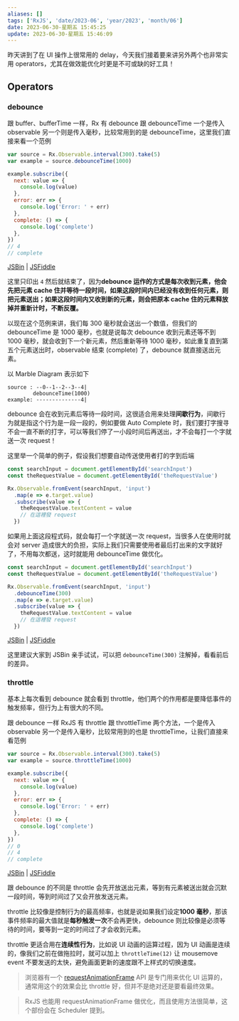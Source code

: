 ```yaml
---
aliases: []
tags: ['RxJS', 'date/2023-06', 'year/2023', 'month/06']
date: 2023-06-30-星期五 15:45:25
update: 2023-06-30-星期五 15:46:09
---
```


昨天讲到了在 UI 操作上很常用的 delay，今天我们接着要来讲另外两个也非常实用 operators，尤其在做效能优化时更是不可或缺的好工具！

## Operators

### debounce

跟 buffer、bufferTime 一样，Rx 有 debounce 跟 debounceTime 一个是传入 observable 另一个则是传入毫秒，比较常用到的是 debounceTime，这里我们直接来看一个范例

```js
var source = Rx.Observable.interval(300).take(5)
var example = source.debounceTime(1000)

example.subscribe({
  next: value => {
    console.log(value)
  },
  error: err => {
    console.log('Error: ' + err)
  },
  complete: () => {
    console.log('complete')
  },
})
// 4
// complete
```

[JSBin](https://jsbin.com/nemepo/5/edit?js,console) | [JSFiddle](https://jsfiddle.net/s6323859/kqwk0yvp/1/)

这里只印出 `4` 然后就结束了，因为**debounce 运作的方式是每次收到元素，他会先把元素 cache 住并等待一段时间，如果这段时间内已经没有收到任何元素，则把元素送出；如果这段时间内又收到新的元素，则会把原本 cache 住的元素释放掉并重新计时，不断反覆。**

以现在这个范例来讲，我们每 300 毫秒就会送出一个数值，但我们的 debounceTime 是 1000 毫秒，也就是说每次 debounce 收到元素还等不到 1000 毫秒，就会收到下一个新元素，然后重新等待 1000 毫秒，如此重复直到第五个元素送出时，observable 结束 (complete) 了，debounce 就直接送出元素。

以 Marble Diagram 表示如下

```
source : --0--1--2--3--4|
        debounceTime(1000)
example: --------------4|
```

debounce 会在收到元素后等待一段时间，这很适合用来处理**间歇行为**，间歇行为就是指这个行为是一段一段的，例如要做 Auto Complete 时，我们要打字搜寻不会一直不断的打字，可以等我们停了一小段时间后再送出，才不会每打一个字就送一次 request！

这里举一个简单的例子，假设我们想要自动传送使用者打的字到后端

```js
const searchInput = document.getElementById('searchInput')
const theRequestValue = document.getElementById('theRequestValue')

Rx.Observable.fromEvent(searchInput, 'input')
  .map(e => e.target.value)
  .subscribe(value => {
    theRequestValue.textContent = value
    // 在這裡發 request
  })
```

如果用上面这段程式码，就会每打一个字就送一次 request，当很多人在使用时就会对 server 造成很大的负担，实际上我们只需要使用者最后打出来的文字就好了，不用每次都送，这时就能用 debounceTime 做优化。

```js
const searchInput = document.getElementById('searchInput')
const theRequestValue = document.getElementById('theRequestValue')

Rx.Observable.fromEvent(searchInput, 'input')
  .debounceTime(300)
  .map(e => e.target.value)
  .subscribe(value => {
    theRequestValue.textContent = value
    // 在這裡發 request
  })
```

[JSBin](https://jsbin.com/nemepo/2/edit?js,output) | [JSFiddle](https://jsfiddle.net/s6323859/kqwk0yvp/2/)

这里建议大家到 JSBin 亲手试试，可以把 `debounceTime(300)` 注解掉，看看前后的差异。

### throttle

基本上每次看到 debounce 就会看到 throttle，他们两个的作用都是要降低事件的触发频率，但行为上有很大的不同。

跟 debounce 一样 RxJS 有 throttle 跟 throttleTime 两个方法，一个是传入 observable 另一个是传入毫秒，比较常用到的也是 throttleTime，让我们直接来看范例

```js
var source = Rx.Observable.interval(300).take(5)
var example = source.throttleTime(1000)

example.subscribe({
  next: value => {
    console.log(value)
  },
  error: err => {
    console.log('Error: ' + err)
  },
  complete: () => {
    console.log('complete')
  },
})
// 0
// 4
// complete
```

[JSBin](https://jsbin.com/nemepo/6/edit?js,console) | [JSFiddle](https://jsfiddle.net/s6323859/kqwk0yvp/)

跟 debounce 的不同是 throttle 会先开放送出元素，等到有元素被送出就会沉默一段时间，等到时间过了又会开放发送元素。

throttle 比较像是控制行为的最高频率，也就是说如果我们设定**1000 毫秒**，那该事件频率的最大值就是**每秒触发一次**不会再更快，debounce 则比较像是必须等待的时间，要等到一定的时间过了才会收到元素。

throttle 更适合用在**连续性行为**，比如说 UI 动画的运算过程，因为 UI 动画是连续的，像我们之前在做拖拉时，就可以加上 `throttleTime(12)` 让 mousemove event 不要发送的太快，避免画面更新的速度跟不上样式的切换速度。

> 浏览器有一个 [requestAnimationFrame](https://developer.mozilla.org/zh-TW/docs/Web/API/Window.requestAnimationFrame) API 是专门用来优化 UI 运算的，通常用这个的效果会比 throttle 好，但并不是绝对还是要看最终效果。

> RxJS 也能用 requestAnimationFrame 做优化，而且使用方法很简单，这个部份会在 Scheduler 提到。
